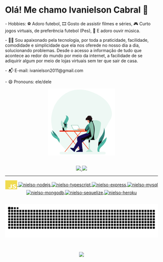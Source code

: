 # Olá! Me chamo Ivanielson Cabral 👋

<div>
  <div align="left">
    <p>
      - Hobbies: ⚽ Adoro futebol, 🎞️ Gosto de assistir filmes e séries, 🎮 Curto jogos virtuais, de preferência futebol (Pes), 🎵 E adoro ouvir música.
    </p>
    <p>
      - 👨‍💻 Sou apaixonado pela tecnologia, por toda a praticidade, facilidade, comodidade e simplicidade que ela nos oferede no nosso dia a dia, solucionando problemas. Desde o acesso a informação de tudo que acontece ao redor do mundo por meio da internet, a facilidade de se adiquirir algum por meio de lojas virtuais sem ter que sair de casa.
    </p>
    <p>
      - 📬 E-mail: ivanielson2011@gmail.com
    </p>
    <p>
      - 😄 Pronouns: ele/dele
    </p>
  </div>
  <div align="center">
    <img align="center" alt="Person coding gif" src="https://github.com/chandan-reddy-k/chandan-reddy-k/blob/master/assets/coding.gif" width="220" />
 </div>
</div>

<br />
<br />

<div align="center">
  <a href="https://github.com/ivanielson">
  <img height="165em" src="https://github-readme-stats.vercel.app/api?username=ivanielson&show_icons=true&theme=react&include_all_commits=true&count_private=true"/>
  <img height="165em" src="https://github-readme-stats.vercel.app/api/top-langs/?username=ivanielson&layout=compact&langs_count=7&theme=react"/>
</div>
  
<div align="center" style="display: inline_block"><hr />
  <img align="center" alt="nielso-Js" height="30" width="40" src="https://raw.githubusercontent.com/devicons/devicon/master/icons/javascript/javascript-plain.svg">
  <img align="center" alt="nielso-nodejs" height="50" width="40" src="https://cdn.jsdelivr.net/gh/devicons/devicon/icons/nodejs/nodejs-original.svg" />
  <img align="center" alt="nielso-typescript" height="50" width="40" src="https://cdn.jsdelivr.net/gh/devicons/devicon/icons/typescript/typescript-original.svg" />
  <img align="center" alt="nielso-express" height="50" width="40" src="https://cdn.jsdelivr.net/gh/devicons/devicon/icons/express/express-original.svg" />
  <img align="center" alt="nielso-mysql" height="50" width="40" src="https://cdn.jsdelivr.net/gh/devicons/devicon/icons/mysql/mysql-original.svg" />
  <img align="center" alt="nielso-mongodb" height="50" width="40" src="https://cdn.jsdelivr.net/gh/devicons/devicon/icons/mongodb/mongodb-original.svg" />
  <img align="center" alt="nielso-sequelize" height="50" width="40" src="https://cdn.jsdelivr.net/gh/devicons/devicon/icons/sequelize/sequelize-original.svg" />
  <img align="center" alt="nielso-heroku" height="50" width="40" src="https://cdn.jsdelivr.net/gh/devicons/devicon/icons/heroku/heroku-original.svg" />
</div>
  
  ##
  
<div align="center" > 
  
  
  ![Snake animation](https://github.com/ivanielson/ivanielson/blob/output/github-contribution-grid-snake.svg)
 
</div>
  
  <br />
  <p align="center">
    <img alingn="center" src="https://profile-counter.glitch.me/ivanielson/count.svg" />
  </p>
<!--
**Ivanielson/ivanielson** is a ✨ _special_ ✨ repository because its `README.md` (this file) appears on your GitHub profile.

Here are some ideas to get you started:

- 🔭 I’m currently working on ...
- 🌱 I’m currently learning ...
- 👯 I’m looking to collaborate on ...
- 🤔 I’m looking for help with ...
- 💬 Ask me about ...
- 📫 How to reach me: ...
- 😄 Pronouns: ...
- ⚡ Fun fact: ...
-->
